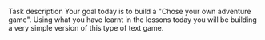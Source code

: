 Task description
Your goal today is to build a "Chose your own adventure game". Using what you have learnt in the lessons today you will be building a very simple version of this type of text game.
